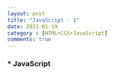 ```yaml
---
layout: post
title: "JavaScript - 1"
date: 2021-01-19
category : [HTML+CSS+JavaScript]
comments: true
---
```


### * JavaScript
```

```
